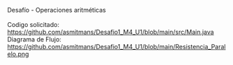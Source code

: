 Desafío - Operaciones aritméticas<br><br>
Codigo solicitado:<br> 
https://github.com/asmitmans/Desafio1_M4_U1/blob/main/src/Main.java <br>
Diagrama de Flujo:<br>
https://github.com/asmitmans/Desafio1_M4_U1/blob/main/Resistencia_Paralelo.png
